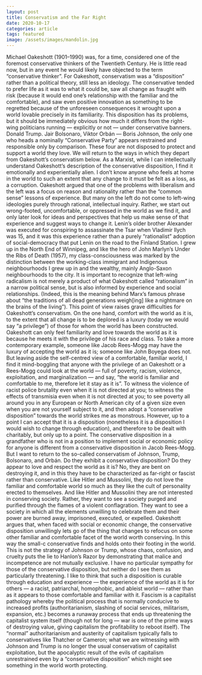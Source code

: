 ```yaml
---
layout: post
title: Conservatism and the Far Right
date: 2020-10-17
categories: article
tags: featured
image: /assets/images/mandolin.jpg
---
```


Michael Oakeshott (1901–1990) was, for a time, considered one of the foremost conservative thinkers of the Twentieth Century. He is little read now, but in any event he would likely have objected to the term “conservative thinker”. For Oakeshott, conservatism was a “disposition” rather than a political theory, still less an ideology. The conservative tended to prefer life as it was to what it could be, saw all change as fraught with risk (because it would end one’s relationship with the familiar and the comfortable), and saw even positive innovation as something to be regretted because of the unforeseen consequences it wrought upon a world lovable precisely in its familiarity.
This disposition has its problems, but it should be immediately obvious how much it differs from the right-wing politicians running — explicitly or not — under conservative banners. Donald Trump. Jair Bolsonaro, Viktor Orbán — Boris Johnson, the only one who heads a nominally “Conservative Party” appears restrained and responsible only by comparison. These four are not disposed to protect and support a world they love. We will return to the ways in which they depart from Oakeshott’s conservatism below.
As a Marxist, while I can intellectually understand Oakeshott’s description of the conservative disposition, I find it emotionally and experientially alien. I don’t know anyone who feels at home in the world to such an extent that any change to it must be felt as a loss, as a corruption. Oakeshott argued that one of the problems with liberalism and the left was a focus on reason and rationality rather than the “common sense” lessons of experience. But many on the left do not come to left-wing ideologies purely through rational, intellectual inquiry. Rather, we start out wrong-footed, uncomfortable, or oppressed in the world as we find it, and only later look for ideas and perspectives that help us make sense of that experience and suggest ways to change it. Lenin’s older brother Alexander was executed for conspiring to assassinate the Tsar when Vladimir Ilych was 15, and it was this experience rather than a purely “rationalist” adoption of social-democracy that put Lenin on the road to the Finland Station.
I grew up in the North End of Winnipeg, and like the hero of John Marlyn’s Under the Ribs of Death (1957), my class-consciousness was marked by the distinction between the working-class immigrant and Indigenous neighbourhoods I grew up in and the wealthy, mainly Anglo-Saxon neighbourhoods to the city. It is important to recognize that left-wing radicalism is not merely a product of what Oakeshott called “rationalism” in a narrow political sense, but is also informed by experience and social relationships. (Indeed, this is the meaning behind Marx’s famous phrase about “the traditions of all dead generations weigh[ing] like a nightmare on the brains of the living”). This point of view raises grave difficulties for Oakeshott’s conservatism.
On the one hand, comfort with the world as it is, to the extent that all change is to be deplored is a luxury (today we would say “a privilege”) of those for whom the world has been constructed. Oakeshott can only feel familiarity and love towards the world as it is because he meets it with the privilege of his race and class. To take a more contemporary example, someone like Jacob Rees-Mogg may have the luxury of accepting the world as it is; someone like John Boyega does not.
But leaving aside the self-centred view of a comfortable, familiar world, I find it mind-boggling that anyone with the privilege of an Oakeshott or a Rees-Mogg could look at the world — full of poverty, racism, violence, exploitation, and marginalization — and say, “the world is familiar and comfortable to me, therefore let it stay as it is”. To witness the violence of racist police brutality even when it is not directed at you; to witness the effects of transmisia even when it is not directed at you; to see poverty all around you in any European or North American city of a given size even when you are not yourself subject to it, and then adopt a “conservative disposition” towards the world strikes me as monstrous.
However, up to a point I can accept that it is a disposition (nonetheless it is a disposition I would wish to change through education), and therefore to be dealt with charitably, but only up to a point. The conservative disposition in a grandfather who is not in a position to implement social or economic policy for anyone is different from a conservative disposition in Jacob Rees-Mogg.
But I want to return to the so-called conservatism of Johnson, Trump, Bolsonaro, and Orbán. Do they exhibit a conservative disposition? Do they appear to love and respect the world as it is? No, they are bent on destroying it, and in this they have to be characterized as far-right or fascist rather than conservative. Like Hitler and Mussolini, they do not love the familiar and comfortable world so much as they like the cult of personality erected to themselves. And like Hitler and Mussolini they are not interested in conserving society. Rather, they want to see a society purged and purified through the flames of a violent conflagration. They want to see a society in which all the elements unwilling to celebrate them and their power are burned away, imprisoned, executed, or expelled.
Oakeshott argues that, when faced with social or economic change, the conservative disposition unwillingly lets go of the thing that changes to refocus on some other familiar and comfortable facet of the world worth conserving. In this way the small-c conservative finds and holds onto their footing in the world. This is not the strategy of Johnson or Trump, whose chaos, confusion, and cruelty puts the lie to Hanlon’s Razor by demonstrating that malice and incompetence are not mutually exclusive.
I have no particular sympathy for those of the conservative disposition, but neither do I see them as particularly threatening. I like to think that such a disposition is curable through education and experience — the experience of the world as it is for others — a racist, patriarchal, homophobic, and ableist world — rather than as it appears to those comfortable and familiar with it.
Fascism is a capitalist pathology whereby the political process that is normally conducive to increased profits (authoritarianism, slashing of social services, militarism, expansion, etc.) becomes a runaway process that ends up threatening the capitalist system itself (though not for long — war is one of the prime ways of destroying value, giving capitalism the profitability to reboot itself). The “normal” authoritarianism and austerity of capitalism typically falls to conservatives like Thatcher or Cameron; what we are witnessing with Johnson and Trump is no longer the usual conservatism of capitalist exploitation, but the apocalyptic result of the evils of capitalism unrestrained even by a “conservative disposition” which might see something in the world worth protecting.
